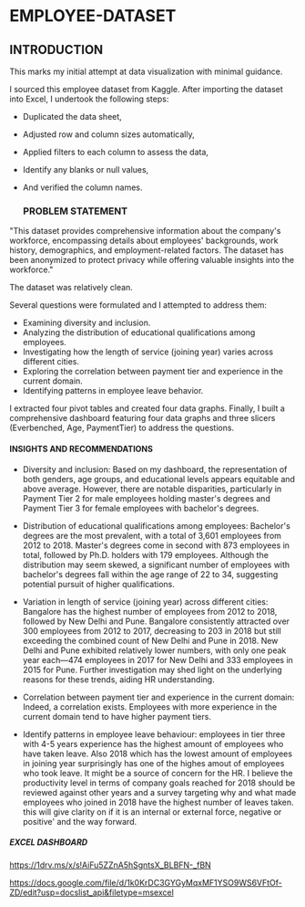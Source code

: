 # EMPLOYEE-DATASET
 ## INTRODUCTION

  This marks my initial attempt at data visualization with minimal guidance. 

  I sourced this employee dataset from Kaggle. After importing the dataset into Excel, I undertook the following steps:

   - Duplicated the data sheet,
   - Adjusted row and column sizes automatically, 
   - Applied filters to each column to assess the data, 
   - Identify any blanks or null values, 
   - And verified the column names.

     ### PROBLEM STATEMENT
     
  "This dataset provides comprehensive information about the company's workforce, encompassing details about employees'  backgrounds, work history, 
    demographics, and employment-related factors. The dataset has been anonymized to protect  privacy while offering valuable insights into the workforce." 

   The dataset was relatively clean. 

  Several questions were formulated and I attempted to address them: 

  - Examining diversity and inclusion. 
  - Analyzing the distribution of educational qualifications among employees. 
  - Investigating how the length of service (joining year) varies across different cities. 
  - Exploring the correlation between payment tier and experience in the current domain. 
  - Identifying patterns in employee leave behavior. 

  I extracted four pivot tables and created four data graphs. 
 Finally, I built a comprehensive dashboard featuring four data graphs and three slicers (Everbenched, Age, PaymentTier) to address the questions.  

  #### INSIGHTS AND RECOMMENDATIONS         

 - Diversity and inclusion: Based on my dashboard, the representation of both genders, age groups, and educational levels appears equitable and above average. 
However, there are notable disparities, particularly in Payment Tier 2 for male employees holding master's degrees and 
Payment Tier 3 for female employees with bachelor's degrees. 

 - Distribution of educational qualifications among employees: Bachelor's degrees are the most prevalent, with a total of 3,601 employees from 2012 to 2018.
Master's degrees come in second with 873 employees in total, followed by Ph.D. holders with 179 employees. 
Although the distribution may seem skewed, a significant number of employees with bachelor's degrees fall within the age range of 22 to 34, 
suggesting potential pursuit of higher qualifications. 

 - Variation in length of service (joining year) across different cities: Bangalore has the highest number of employees from 2012 to 2018, followed by New Delhi and Pune. 
Bangalore consistently attracted over 300 employees from 2012 to 2017, decreasing to 203 in 2018 but still exceeding the combined count of New Delhi and Pune in 2018. 
New Delhi and Pune exhibited relatively lower numbers, with only one peak year each—474 employees in 2017 for New Delhi and 333 employees in 2015 for Pune. 
Further investigation may shed light on the underlying reasons for these trends, aiding HR understanding. 

- Correlation between payment tier and experience in the current domain: 
Indeed, a correlation exists. Employees with more experience in the current domain tend to have higher payment tiers.

- Identify patterns in employee leave behaviour: employees in tier three with 4-5 years experience has the highest amount of employees who have taken leave. 
Also 2018 which has the lowest amount of employees in joining year surprisingly has one of the highes amout of employees who took leave. It might be a source of concern for the HR. I believe the productivity level in terms of company goals reached for 2018 should be reviewed against other years and a survey targeting why and what made employees who joined in 2018 have the highest number of leaves taken. this will give clarity on if it is an internal or external force, negative or positive' and the way forward.

##### EXCEL DASHBOARD
https://1drv.ms/x/s!AiFu5ZZnA5hSgntsX_BLBFN-_fBN

https://docs.google.com/file/d/1k0KrDC3GYGyMqxMF1YSO9WS6VFtOf-ZD/edit?usp=docslist_api&filetype=msexcel
